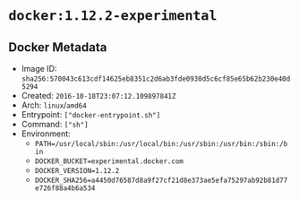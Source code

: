 # `docker:1.12.2-experimental`

## Docker Metadata

- Image ID: `sha256:570043c613cdf14625eb8351c2d6ab3fde0930d5c6cf85e65b62b230e40d5294`
- Created: `2016-10-18T23:07:12.109897841Z`
- Arch: `linux`/`amd64`
- Entrypoint: `["docker-entrypoint.sh"]`
- Command: `["sh"]`
- Environment:
  - `PATH=/usr/local/sbin:/usr/local/bin:/usr/sbin:/usr/bin:/sbin:/bin`
  - `DOCKER_BUCKET=experimental.docker.com`
  - `DOCKER_VERSION=1.12.2`
  - `DOCKER_SHA256=a4450d76587d8a9f27cf21d8e373ae5efa75297ab92b81d77e726f88a4b6a534`
